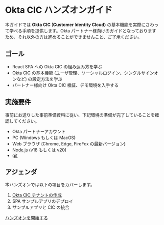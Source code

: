 # Okta CIC ハンズオンガイド

本ガイドでは **Okta CIC (Customer Identity Cloud)** の基本機能を実際にさわって学べる手順を提供します。Okta パートナー様向けのガイドとなっておりますため、それ以外の方は進めることができませんこと、ご了承ください。

## ゴール

* React SPA への Okta CIC の組み込み方を学ぶ
* Okta CIC の基本機能 (ユーザ管理、ソーシャルログイン、シングルサインオンなど) の設定方法を学ぶ
* パートナー様向け Okta CIC 検証、デモ環境を入手する

## 実施要件

事前にお送りした事前準備資料に従い、下記環境の準備が完了していることを確認してください。

* Okta パートナーアカウント
* PC (Windows もしくは MacOS)
* Web ブラウザ (Chrome, Edge, FireFox の最新バージョン)
* [Node.js](https://nodejs.org/) (v18 もしくは v20)
* [git](https://www.git-scm.com/)

## アジェンダ

本ハンズオンでは以下の項目をカバーします。

1. [Okta CIC テナントの作成](./docs/guide-1-1.md)
1. SPA サンプルアプリのデプロイ
1. サンプルアプリと CIC の統合

[ハンズオンを開始する](./docs/guide-1-1.md)